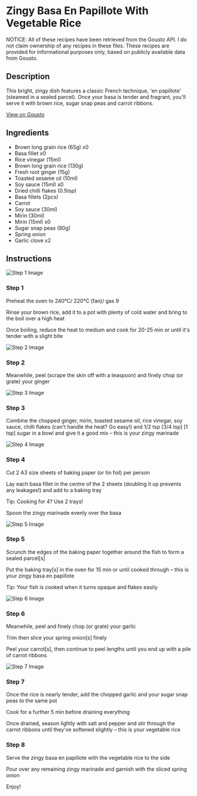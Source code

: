 # Zingy Basa En Papillote With Vegetable Rice

NOTICE: All of these recipes have been retrieved from the Gousto API. I do not claim ownership of any recipes in these files. These recipes are provided for informational purposes only, based on publicly available data from Gousto.

## Description

This bright, zingy dish features a classic French technique, 'en papillote' (steamed in a sealed parcel). Once your basa is tender and fragrant, you'll serve it with brown rice, sugar snap peas and carrot ribbons. 

[View on Gousto](https://www.gousto.co.uk/recipes/cookbook/zingy-fish-en-papillote-with-vegetable-rice)

## Ingredients

- Brown long grain rice (65g) x0
- Basa fillet x0
- Rice vinegar (15ml)
- Brown long grain rice (130g)
- Fresh root ginger (15g)
- Toasted sesame oil (10ml)
- Soy sauce (15ml) x0
- Dried chilli flakes (0.5tsp)
- Basa fillets (2pcs)
- Carrot
- Soy sauce (30ml)
- Mirin (30ml)
- Mirin (15ml) x0
- Sugar snap peas (80g)
- Spring onion
- Garlic clove x2

## Instructions

![Step 1 Image](https://production-media.gousto.co.uk/cms/recipe-step-image/310.step-1-1-x200.jpg)

### Step 1

Preheat the oven to 240°C/ 220°C (fan)/ gas 9

Rinse your brown rice, add it to a pot with plenty of cold water and bring to the boil over a high heat

Once boiling, reduce the heat to medium and cook for 20-25 min or until it's tender with a slight bite

![Step 2 Image](https://production-media.gousto.co.uk/cms/recipe-step-image/310.step-1-2-x200.jpg)

### Step 2

Meanwhile, peel (scrape the skin off with a teaspoon) and finely chop (or grate) your ginger

![Step 3 Image](https://production-media.gousto.co.uk/cms/recipe-step-image/310.step-1-3-x200.jpg)

### Step 3

Combine the chopped ginger, mirin, toasted sesame oil, rice vinegar, soy sauce, chilli flakes (can't handle the heat? Go easy!) and 1/2 tsp <span class="text-purple">[3/4 tsp] </span><span class="text-danger">[1 tsp]</span> sugar in a bowl and give it a good mix – this is your zingy marinade

![Step 4 Image](https://production-media.gousto.co.uk/cms/recipe-step-image/310.step-1-4-x200.jpg)

### Step 4

Cut 2 A3 size sheets of baking paper (or tin foil) per person

Lay each basa fillet in the centre of the 2 sheets (doubling it up prevents any leakages!) and add to a baking tray

Tip: Cooking for 4? Use 2 trays!

Spoon the zingy marinade evenly over the basa

![Step 5 Image](https://production-media.gousto.co.uk/cms/recipe-step-image/310.step-1-5-x200.jpg)

### Step 5

Scrunch the edges of the baking paper together around the fish to form a sealed parcel[s]

Put the baking tray[s] in the oven for 15 min or until cooked through – this is your zingy basa en papillote

Tip: Your fish is cooked when it turns opaque and flakes easily

![Step 6 Image](https://production-media.gousto.co.uk/cms/recipe-step-image/310__step-6-x200.jpg)

### Step 6

Meanwhile, peel and finely chop (or grate) your garlic

Trim then slice your spring onion[s] finely

Peel your carrot[s], then continue to peel lengths until you end up with a pile of carrot ribbons

![Step 7 Image](https://production-media.gousto.co.uk/cms/recipe-step-image/310__step-7-x200.jpg)

### Step 7

Once the rice is nearly tender, add the chopped garlic and your sugar snap peas to the same pot

Cook for a further 5 min before draining everything

Once drained, season lightly with salt and pepper and stir through the carrot ribbons until they've softened slightly – this is your vegetable rice

### Step 8

Serve the zingy basa en papillote with the vegetable rice to the side

Pour over any remaining zingy marinade and garnish with the sliced spring onion

Enjoy!

